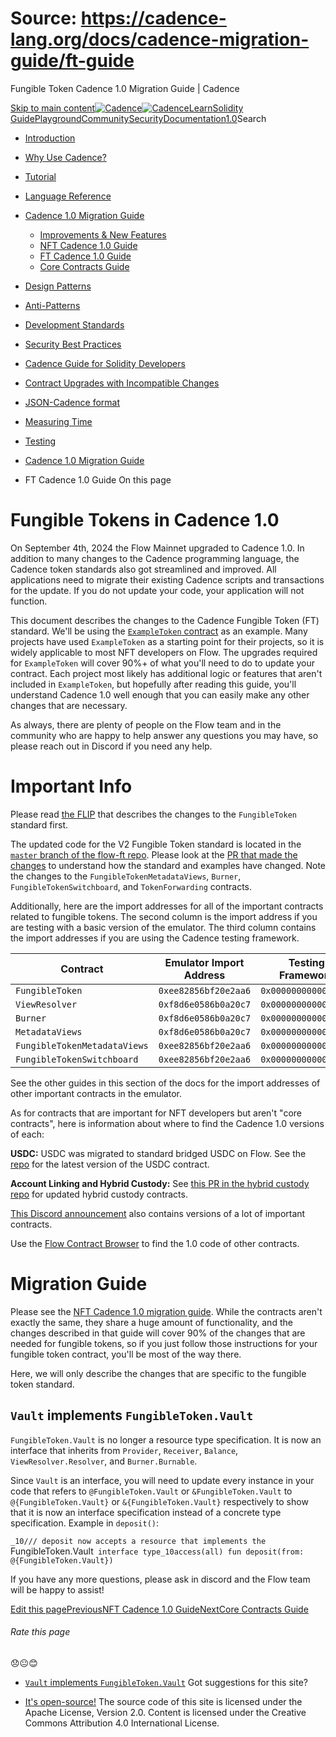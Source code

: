 # Source: https://cadence-lang.org/docs/cadence-migration-guide/ft-guide




Fungible Token Cadence 1.0 Migration Guide | Cadence




[Skip to main content](#__docusaurus_skipToContent_fallback)[![Cadence](/img/logo.svg)![Cadence](/img/logo.svg)](/)[Learn](/learn)[Solidity Guide](/docs/solidity-to-cadence)[Playground](https://play.flow.com/)[Community](/community)[Security](https://flow.com/flow-responsible-disclosure/)[Documentation](/docs/)[1.0](/docs/)Search

* [Introduction](/docs/)
* [Why Use Cadence?](/docs/why)
* [Tutorial](/docs/tutorial/first-steps)
* [Language Reference](/docs/language/)
* [Cadence 1.0 Migration Guide](/docs/cadence-migration-guide/)
  + [Improvements & New Features](/docs/cadence-migration-guide/improvements)
  + [NFT Cadence 1.0 Guide](/docs/cadence-migration-guide/nft-guide)
  + [FT Cadence 1.0 Guide](/docs/cadence-migration-guide/ft-guide)
  + [Core Contracts Guide](/docs/cadence-migration-guide/core-contracts-guide)
* [Design Patterns](/docs/design-patterns)
* [Anti-Patterns](/docs/anti-patterns)
* [Development Standards](/docs/project-development-tips)
* [Security Best Practices](/docs/security-best-practices)
* [Cadence Guide for Solidity Developers](/docs/solidity-to-cadence)
* [Contract Upgrades with Incompatible Changes](/docs/contract-upgrades)
* [JSON-Cadence format](/docs/json-cadence-spec)
* [Measuring Time](/docs/measuring-time)
* [Testing](/docs/testing-framework)


* [Cadence 1.0 Migration Guide](/docs/cadence-migration-guide/)
* FT Cadence 1.0 Guide
On this page
# Fungible Tokens in Cadence 1.0

On September 4th, 2024 the Flow Mainnet upgraded to Cadence 1.0.
In addition to many changes to the Cadence programming language,
the Cadence token standards also got streamlined and improved.
All applications need to migrate their existing Cadence scripts and transactions for the update.
If you do not update your code, your application will not function.

This document describes the changes to the Cadence Fungible Token (FT) standard.
We'll be using the
[`ExampleToken` contract](https://github.com/onflow/flow-ft/blob/master/contracts/ExampleToken.cdc)
as an example. Many projects have used `ExampleToken` as a starting point for their projects,
so it is widely applicable to most NFT developers on Flow.
The upgrades required for `ExampleToken` will cover 90%+ of what you'll
need to do to update your contract. Each project most likely has
additional logic or features that aren't included in `ExampleToken`,
but hopefully after reading this guide, you'll understand Cadence 1.0
well enough that you can easily make any other changes that are necessary.

As always, there are plenty of people on the Flow team and in the community
who are happy to help answer any questions you may have, so please reach out
in Discord if you need any help.

# Important Info

Please read [the FLIP](https://github.com/onflow/flips/pull/55)
that describes the changes to the `FungibleToken` standard first.

The updated code for the V2 Fungible Token standard is located in the
[`master` branch of the flow-ft repo](https://github.com/onflow/flow-ft).
Please look at the [PR that made the changes](https://github.com/onflow/flow-ft/pull/131)
to understand how the standard and examples have changed.
Note the changes to the `FungibleTokenMetadataViews`,
`Burner`, `FungibleTokenSwitchboard`, and `TokenForwarding` contracts.

Additionally, here are the import addresses
for all of the important contracts related to fungible tokens.
The second column is the import address if you are testing with a basic version of the emulator.
The third column contains the import addresses if you are using the Cadence testing framework.

| Contract | Emulator Import Address | Testing Framework |
| --- | --- | --- |
| `FungibleToken` | `0xee82856bf20e2aa6` | `0x0000000000000002` |
| `ViewResolver` | `0xf8d6e0586b0a20c7` | `0x0000000000000001` |
| `Burner` | `0xf8d6e0586b0a20c7` | `0x0000000000000001` |
| `MetadataViews` | `0xf8d6e0586b0a20c7` | `0x0000000000000001` |
| `FungibleTokenMetadataViews` | `0xee82856bf20e2aa6` | `0x0000000000000002` |
| `FungibleTokenSwitchboard` | `0xee82856bf20e2aa6` | `0x0000000000000002` |

See the other guides in this section of the docs for the import
addresses of other important contracts in the emulator.

As for contracts that are important for NFT developers but aren't "core contracts",
here is information about where to find the Cadence 1.0 versions of each:

**USDC:** USDC was migrated to standard bridged USDC on Flow. See the [repo](https://github.com/onflow/bridged-usdc) for the latest version of the USDC contract.

**Account Linking and Hybrid Custody:**
See [this PR in the hybrid custody repo](https://github.com/onflow/hybrid-custody/pull/164)
for updated hybrid custody contracts.

[This Discord announcement](https://discord.com/channels/613813861610684416/811693600403357706/1225909248429527140)
also contains versions of a lot of important contracts.

Use the [Flow Contract Browser](https://contractbrowser.com/) to find the 1.0 code of other contracts.

# Migration Guide

Please see the [NFT Cadence 1.0 migration guide](/docs/cadence-migration-guide/nft-guide).
While the contracts aren't exactly the same, they share a huge amount of functionality,
and the changes described in that guide will cover 90% of the changes
that are needed for fungible tokens, so if you just follow those instructions
for your fungible token contract, you'll be most of the way there.

Here, we will only describe the changes that are specific to the fungible token standard.

## `Vault` implements `FungibleToken.Vault`[​](#vault-implements-fungibletokenvault "Direct link to vault-implements-fungibletokenvault")

`FungibleToken.Vault` is no longer a resource type specification.
It is now an interface that inherits from `Provider`, `Receiver`, `Balance`,
`ViewResolver.Resolver`, and `Burner.Burnable`.

Since `Vault` is an interface, you will need to update every instance in your code
that refers to `@FungibleToken.Vault` or `&FungibleToken.Vault` to
`@{FungibleToken.Vault}` or `&{FungibleToken.Vault}` respectively to show
that it is now an interface specification instead of a concrete type specification.
Example in `deposit()`:

 `_10/// deposit now accepts a resource that implements the `FungibleToken.Vault` interface type_10access(all) fun deposit(from: @{FungibleToken.Vault})`

If you have any more questions, please ask in discord and the Flow team will be happy to assist!

[Edit this page](https://github.com/onflow/cadence-lang.org/tree/main/docs/cadence-migration-guide/ft-guide.mdx)[PreviousNFT Cadence 1.0 Guide](/docs/cadence-migration-guide/nft-guide)[NextCore Contracts Guide](/docs/cadence-migration-guide/core-contracts-guide)
###### Rate this page

😞😐😊

* [`Vault` implements `FungibleToken.Vault`](#vault-implements-fungibletokenvault)
Got suggestions for this site? 

* [It's open-source!](https://github.com/onflow/cadence-lang.org)
The source code of this site is licensed under the Apache License, Version 2.0.
Content is licensed under the Creative Commons Attribution 4.0 International License.

